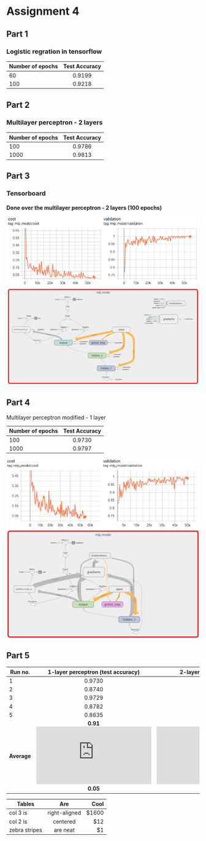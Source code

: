 # Assignment 4

## Part 1
  
### Logistic regration in tensorflow

| Number of epochs  |Test Accuracy|
| ------------- |:-------------:|
| 60 | 0.9199 |
| 100 | 0.9218 |

## Part 2

### Multilayer perceptron - 2 layers

| Number of epochs  |Test Accuracy|
| ------------- |:-------------:|
| 100 | 0.9786 |
| 1000 | 0.9813 |

## Part 3

### Tensorboard
<p><h4>Done over the multilayer perceptron - 2 layers (100 epochs)

![](pictures/model_scalars_multi_2_layers_graph.PNG)
![](pictures/model_structure_multi_2_layers_graph.PNG)

## Part 4
<p><h> Multilayer perceptron modified - 1 layer
 
 | Number of epochs  |Test Accuracy|
| ------------- |:-------------:|
| 100 | 0.9730 |
| 1000 | 0.9797 |

![](pictures/model_scalars_multi_1_layers_graph.PNG)
![](pictures/model_structure_one_layer.PNG)

## Part 5

| Run no.       | 1-layer perceptron  (test accuracy)| 2-layer perceptron  (test accuracy) |
| ------------- |:-------------:| -----:|
|   1   | 0.9730 | 0.9786 |
| 2     | 0.8740|   0.9777 |
| 3 | 0.9729    |    0.9794|
| 4 | 0.8782      |    0.9790|
| 5 | 0.8635      |    0.9724 |
| **Average** | **0.91 ![](http://latex.codecogs.com/gif.latex?%5Cpm) 0.05**    |   **0.977 ![](http://latex.codecogs.com/gif.latex?%5Cpm) 0.003** |


| Tables        | Are           | Cool  |
| ------------- |:-------------:| -----:|
| col 3 is      | right-aligned | $1600 |
| col 2 is      | centered      |   $12 |
| zebra stripes | are neat      |    $1 |
